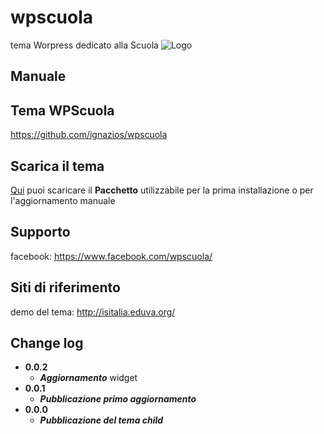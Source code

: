 # wpscuola
tema Worpress dedicato alla Scuola
![Logo](http://eduva.org/depo/LogoTemplateScuolaEsteso.png)
## Manuale
## Tema WPScuola
https://github.com/ignazios/wpscuola
## Scarica il tema 
[Qui](https://raw.githubusercontent.com/ignazios/italiawp-child/master/wpscuola.zip) puoi scaricare il **Pacchetto** utilizzabile per la prima installazione o per l'aggiornamento manuale
## Supporto
facebook: https://www.facebook.com/wpscuola/
## Siti di riferimento
demo del tema: http://isitalia.eduva.org/
## Change log
- **0.0.2**
  - ***Aggiornamento*** widget
- **0.0.1**
  - ***Pubblicazione primo aggiornamento***
- **0.0.0**
  - ***Pubblicazione del tema child***
  
